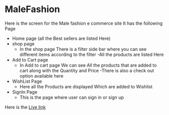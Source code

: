 # MaleFashion
Here is the screen for the Male fashion e commerce site
It has the following Page
- Home page (all the Best sellers are listed Here)
- shop page 
  - In the shop page There is a filter side bar where you can see different items according to the filter
  -All the products are listed Here
- Add to Cart page
  - In Add to cart page We can see All the products that are added to cart along with the Quantity and Price
  -There is also a check out option available here
- WishList Page
  - Here all the Products are displayed Which are added to Wishlist
- SignIn Page
  - This is the page where user can sign in or sign up
  

Here is the [Live link](https://malefashion.netlify.app/)
  
